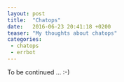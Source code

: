 ```yaml
---
layout: post
title:  "Chatops"
date:   2016-06-23 20:41:18 +0200
teaser: "My thoughts about chatops"
categories:
 - chatops
 - errbot
---
```

To be continued ... :-)
